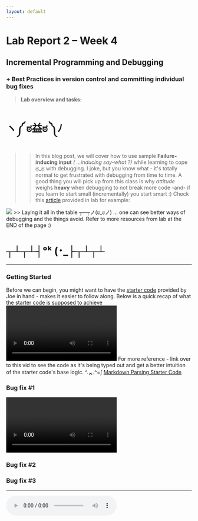 ```yaml
---
layout: default
---
```


# Lab Report 2 – Week 4
## Incremental Programming and Debugging
### + Best Practices in version control and committing individual bug fixes
> **Lab overview and tasks:**
# ヽ༼ ಠ益ಠ ༽ﾉ
>>In this blog post, we will cover how to use sample **Failure-inducing input** *( ...inducing say-what ?)* while learning to cope ಥ_ಥ with debugging. I joke, but you know what - it's totally normal to get frustrated with debugging from time to time. A good thing you will pick up from this class is why *attitude* weighs **heavy** when debugging to not break more code -and- if you learn to start small (incrementally) you start smart :) 
>>Check this [article](https://jvns.ca/blog/debugging-attitude-matters/) provided in lab for example:
<img src="https://pbs.twimg.com/media/EVfh7xaXsAAJa3E?format=jpg&amp;name=large">
>> Laying it all in the table ┬─┬ノ(ಠ_ಠノ) ... one can see better ways of debugging and the things avoid. Refer to more resources from lab at the END of the page :)

# ┬┴┬┴┤ᵒᵏ (･_├┬┴┬┴
***

### Getting Started
Before we can begin, you might want to have the [starter code](https://github.com/ucsd-cse15l-w22/markdown-parse) provided by Joe in hand - makes it easier to follow along.
Below is a quick recap of what the starter code is supposed to achieve
<video src="assets\images\week4.intro.mp4" controls="controls" style="max-width: 1000px;"></video>
For more reference - link over to this vid to see the code as it's being typed out and get a better intuition of the starter code's base logic.
^.ᆽ.^=∫ [Markdown Parsing Starter Code](https://youtu.be/_y9hkrN9k3w)


### Bug fix #1
<video src="assets\images\testCase1.mp4" controls="controls" style="max-width: 1000px;"></video>

### Bug fix #2

### Bug fix #3

***
<audio preload="metadata" controls loop autoplay>
  <source src="assets\images\Battle! (Wild Pokémon) medley (Gen 1 - Gen 8) - Arranged by DeadmanPR (128 kbps).mp3" type="audio/mpeg">
Your browser does not support the audio element.
</audio>
